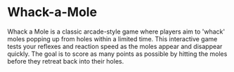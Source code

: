 # Whack-a-Mole
Whack a Mole is a classic arcade-style game where players aim to 'whack' moles popping up from holes within a limited time. This interactive game tests your reflexes and reaction speed as the moles appear and disappear quickly. The goal is to score as many points as possible by hitting the moles before they retreat back into their holes.
